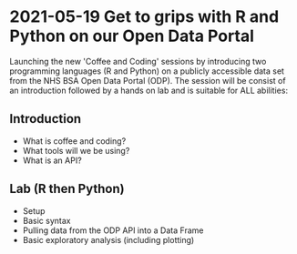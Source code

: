 # 2021-05-19 Get to grips with R and Python on our Open Data Portal
 
Launching the new 'Coffee and Coding' sessions by introducing two programming languages (R and Python) on a publicly accessible data set from the NHS BSA Open Data Portal (ODP). The session will be consist of an introduction followed by a hands on lab and is suitable for ALL abilities:
	
## Introduction	
- What is coffee and coding?
- What tools will we be using?
- What is an API?
	
## Lab (R then Python)
- Setup
- Basic syntax
- Pulling data from the ODP API into a Data Frame
- Basic exploratory analysis (including plotting)